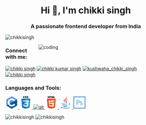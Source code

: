  <h1 align="center">Hi 👋, I'm chikki singh</h1>
<h3 align="center">A passionate frontend developer from India</h3>

<p align="left"> <img src="https://komarev.com/ghpvc/?username=chikkisingh&label=Profile%20views&color=0e75b6&style=flat" alt="chikkisingh" /> </p>
<img align="right"alt="coding"width="400" src="https://img.freepik.com/free-vector/tiny-programmers-big-laptop-writing-script-coders-app-developers-with-computers-flat-vector-illustration-programming-engineering-software-development-concept-banner-landing-web-page_74855-25360.jpg?w=740&t=st=1667023328~exp=1667023928~hmac=a968ac5211773bdcab8321b54d4aaa786503c6bec291ce5402bad5e5d01fb200">
 
 
<h3 align="left">Connect with me:</h3>
<p align="left">
<a href="https://linkedin.com/in/chikki singh" target="blank"><img align="center" src="https://raw.githubusercontent.com/rahuldkjain/github-profile-readme-generator/master/src/images/icons/Social/linked-in-alt.svg" alt="chikki singh" height="30" width="40" /></a>
<a href="https://fb.com/chikki kumar singh" target="blank"><img align="center" src="https://raw.githubusercontent.com/rahuldkjain/github-profile-readme-generator/master/src/images/icons/Social/facebook.svg" alt="chikki kumar singh" height="30" width="40" /></a>
<a href="https://instagram.com/kushwaha_chikki_singh" target="blank"><img align="center" src="https://raw.githubusercontent.com/rahuldkjain/github-profile-readme-generator/master/src/images/icons/Social/instagram.svg" alt="kushwaha_chikki_singh" height="30" width="40" /></a>
<a href="https://www.youtube.com/c/chikki singh" target="blank"><img align="center" src="https://raw.githubusercontent.com/rahuldkjain/github-profile-readme-generator/master/src/images/icons/Social/youtube.svg" alt="chikki singh" height="30" width="40" /></a>
</p>

<h3 align="left">Languages and Tools:</h3>
<p align="left"> <a href="https://www.cprogramming.com/" target="_blank" rel="noreferrer"> <img src="https://raw.githubusercontent.com/devicons/devicon/master/icons/c/c-original.svg" alt="c" width="40" height="40"/> </a> <a href="https://www.w3schools.com/css/" target="_blank" rel="noreferrer"> <img src="https://raw.githubusercontent.com/devicons/devicon/master/icons/css3/css3-original-wordmark.svg" alt="css3" width="40" height="40"/> </a> <a href="https://git-scm.com/" target="_blank" rel="noreferrer"> <img src="https://www.vectorlogo.zone/logos/git-scm/git-scm-icon.svg" alt="git" width="40" height="40"/> </a> <a href="https://www.w3.org/html/" target="_blank" rel="noreferrer"> <img src="https://raw.githubusercontent.com/devicons/devicon/master/icons/html5/html5-original-wordmark.svg" alt="html5" width="40" height="40"/> </a> <a href="https://www.java.com" target="_blank" rel="noreferrer"> <img src="https://raw.githubusercontent.com/devicons/devicon/master/icons/java/java-original.svg" alt="java" width="40" height="40"/> </a> <a href="https://www.photoshop.com/en" target="_blank" rel="noreferrer"> <img src="https://raw.githubusercontent.com/devicons/devicon/master/icons/photoshop/photoshop-line.svg" alt="photoshop" width="40" height="40"/> </a> </p>

<p><img align="left" src="https://github-readme-stats.vercel.app/api/top-langs?username=chikkisingh&show_icons=true&locale=en&layout=compact" alt="chikkisingh" /></p>

<p>&nbsp;<img align="cen[chikki github.pptx](https://github.com/ChikkiSingh/chikkisingh/files/9893547/chikki.github.pptx)
ter" src="https://github-readme-stats.vercel.app/api?username=chikkisingh&show_icons=true&locale=en" alt="chikkisingh" /></p>
